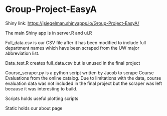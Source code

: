 # Group-Project-EasyA
Shiny link: https://jsiegelman.shinyapps.io/Group-Project-EasyA/

The main Shiny app is in server.R and ui.R

Full_data.csv is our CSV file after it has been modified to include full department names which have been scraped from the UW major abbreviation list.

Data\_test.R creates full_data.csv but is unused in the final project

Course_scraper.py is a python script written by Jacob to scrape Course Evaluations from the online catalog. Due to limitations with the data, course evaluation data was not included in the final project but the scraper was left because it was interesting to build.

Scripts holds useful plotting scripts

Static holds our about page